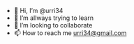 - 👋 Hi, I’m @urri34
- 🌱 I’m allways trying to learn
- 💞️ I’m looking to collaborate
- 📫 How to reach me urri34@gmail.com
